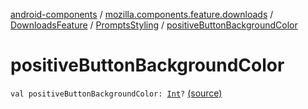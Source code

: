 [android-components](../../../index.md) / [mozilla.components.feature.downloads](../../index.md) / [DownloadsFeature](../index.md) / [PromptsStyling](index.md) / [positiveButtonBackgroundColor](./positive-button-background-color.md)

# positiveButtonBackgroundColor

`val positiveButtonBackgroundColor: `[`Int`](https://kotlinlang.org/api/latest/jvm/stdlib/kotlin/-int/index.html)`?` [(source)](https://github.com/mozilla-mobile/android-components/blob/master/components/feature/downloads/src/main/java/mozilla/components/feature/downloads/DownloadsFeature.kt#L330)